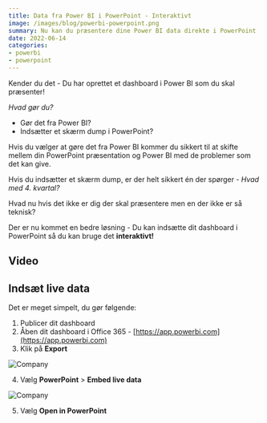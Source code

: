 ```yaml
---
title: Data fra Power BI i PowerPoint - Interaktivt
image: /images/blog/powerbi-powerpoint.png
summary: Nu kan du præsentere dine Power BI data direkte i PowerPoint
date: 2022-06-14
categories:
- powerbi
- powerpoint
---
```


Kender du det - Du har oprettet et dashboard i Power BI som du skal præsenter!

*Hvad gør du?*

- Gør det fra Power BI?
- Indsætter et skærm dump i PowerPoint?

Hvis du vælger at gøre det fra Power BI kommer du sikkert til at skifte mellem din PowerPoint præsentation og Power BI med de problemer som det kan give.

Hvis du indsætter et skærm dump, er der helt sikkert én der spørger - *Hvad med 4. kvartal?*

Hvad nu hvis det ikke er dig der skal præsentere men en der ikke er så teknisk?

Der er nu kommet en bedre løsning - Du kan indsætte dit dashboard i PowerPoint så du kan bruge det **interaktivt!**

## Video


## Indsæt live data
Det er meget simpelt, du gør følgende:

1. Publicer dit dashboard
2. Åben dit dashboard i Office 365 - [https://app.powerbi.com](https://app.powerbi.com)
3. Klik på **Export**

![Company](/images/blog/bi-powerpoint-1.jpg)

4. Vælg **PowerPoint** > **Embed live data**

![Company](/images/blog/bi-powerpoint-2.jpg)

5. Vælg **Open in PowerPoint**




